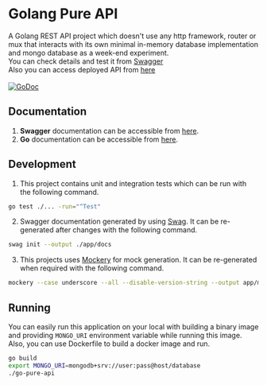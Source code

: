 # Golang Pure API
A Golang REST API project which doesn't use any http framework, router or mux that interacts with its own minimal in-memory database implementation and mongo database as a week-end experiment.
<br>You can check details and test it from [Swagger](https://go-pure-api.herokuapp.com/docs/index.html)
<br>Also you can access deployed API from [here](https://go-pure-api.herokuapp.com/)
<br><br>[![GoDoc](https://pkg.go.dev/badge/github.com/yunussandikci/go-pure-api)](https://pkg.go.dev/github.com/yunussandikci/go-pure-api)

## Documentation
1. <b>Swagger</b> documentation can be accessible from [here](https://go-pure-api.herokuapp.com/docs/index.html).
2. <b>Go</b> documentation can be accessible from [here](https://pkg.go.dev/github.com/yunussandikci/go-pure-api@v1.0.0).

## Development
1. This project contains unit and integration tests which can be run with the following command.
```sh
go test ./... -run="^Test"
```
2. Swagger documentation generated by using [Swag](https://github.com/swaggo/swag). It can be re-generated after changes with the following command.
```sh
swag init --output ./app/docs
```
3. This projects uses [Mockery](https://github.com/vektra/mockery) for mock generation. It can be re-generated when required with the following command.
```sh
mockery --case underscore --all --disable-version-string --output app/mocks
```

## Running
You can easily run this application on your local with building a binary image and providing `MONGO_URI` environment variable while running this image.
Also, you can use Dockerfile to build a docker image and run.
```sh
go build
export MONGO_URI=mongodb+srv://user:pass@host/database
./go-pure-api
```


